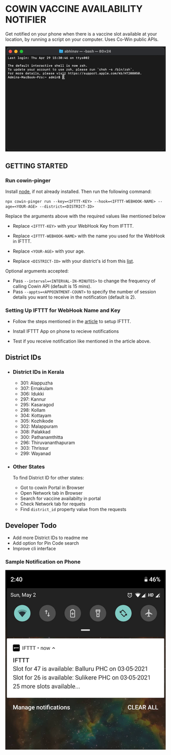 #  COWIN VACCINE AVAILABILITY NOTIFIER
Get notified on your phone when there is a vaccine slot available at your location, by running a script on your computer. Uses Co-Win public APIs.

![Instructions-GIF](https://github.com/abhinavdc/cowin-pinger/blob/master/img/instructions.gif)

## GETTING STARTED
### Run cowin-pinger

Install [node](https://nodejs.org/en/download/), if not already installed. Then run the following command:

    npx cowin-pinger run --key=<IFTTT-KEY> --hook=<IFTTT-WEBHOOK-NAME> --age=<YOUR-AGE> --district=<DISTRICT-ID>

Replace the arguments above with the required values like mentioned below

  - Replace `<IFTTT-KEY>` with your WebHook Key from IFTTT.

  - Replace `<IFTTT-WEBHOOK-NAME>` with the name you used for the WebHook in IFTTT.

  - Replace `<YOUR-AGE>` with your age.

  - Replace `<DISTRICT-ID>` with your district's id from this [list](#district_list).

Optional arguments accepted:

  - Pass `--interval=<INTERVAL-IN-MINUTES>` to change the frequency of calling Cowin API  (default is 15 mins).
  - Pass `--appts=<APPOINTMENT-COUNT>` to specify the number of session details you want to receive in the notification (default is 2).

### Setting Up IFTTT for WebHook Name and Key

- Follow the steps mentioned in the [article](https://betterprogramming.pub/how-to-send-push-notifications-to-your-phone-from-any-script-6b70e34748f6) to setup IFTTT.

- Install IFTTT App on phone to recieve notifications

- Test if you receive notification like mentioned in the article above.

## <a name="district_list">District IDs</a>
- ### District IDs in Kerala
  - 301: Alappuzha
  - 307: Ernakulam
  - 306: Idukki
  - 297: Kannur
  - 295: Kasaragod
  - 298: Kollam
  - 304: Kottayam
  - 305: Kozhikode
  - 302: Malappuram
  - 308: Palakkad
  - 300: Pathanamthitta
  - 296: Thiruvananthapuram
  - 303: Thrissur
  - 299: Wayanad

- ### Other States
  To find District ID for other states: 
  - Got to cowin Portal in Browser
  - Open Network tab in Browser
  - Search for vaccine availabilty in portal
  - Check Network tab for requets
  - Find `district_id` property value from the requests

## Developer Todo
- Add more District IDs to readme me
- Add option for Pin Code search
- Improve cli interface

### Sample Notification on Phone

![Notification-Screenshot](https://github.com/abhinavdc/cowin-pinger/blob/master/img/notification-screenshot.jpg)


